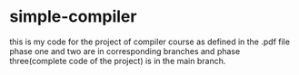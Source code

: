 # simple-compiler
this is my code for the project of compiler course as defined in the .pdf file
phase one and two are in corresponding branches and phase three(complete code of the project) is in the main branch.
